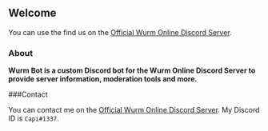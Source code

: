 ## Welcome

You can use the find us on the [Official Wurm Online Discord Server](http://discord.gg/wurm).

### About

**Wurm Bot is a custom Discord bot for the Wurm Online Discord Server to provide server information, moderation tools and more.**

###Contact

You can contact me on the [Official Wurm Online Discord Server](http://discord.gg/wurm).
My Discord ID is ```Capi#1337```.